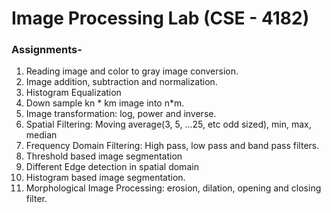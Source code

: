# Image Processing Lab (CSE - 4182)

### Assignments-

1. Reading image and color to gray image conversion.
2. Image addition, subtraction and normalization.
3. Histogram Equalization
4. Down sample kn * km image into n*m.
5. Image transformation: log, power and inverse.
6. Spatial Filtering: Moving average(3, 5, ...25, etc odd sized), min, max, median
7. Frequency Domain Filtering: High pass, low pass and band pass filters.
8. Threshold based image segmentation
9. Different Edge detection in spatial domain
10. Histogram based image segmentation.
11. Morphological Image Processing: erosion, dilation, opening and closing filter.